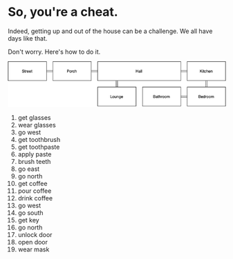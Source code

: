 # So, you're a cheat.
Indeed, getting up and out of the house can be a challenge. We all have days like that.

Don't worry. Here's how to do it.

![Map of the game](Map.png)

1. get glasses
2. wear glasses
3. go west
4. get toothbrush
5. get toothpaste
6. apply paste
7. brush teeth
8. go east
9. go north
10. get coffee
11. pour coffee
12. drink coffee
13. go west
14. go south
15. get key
16. go north
17. unlock door
18. open door
19. wear mask
